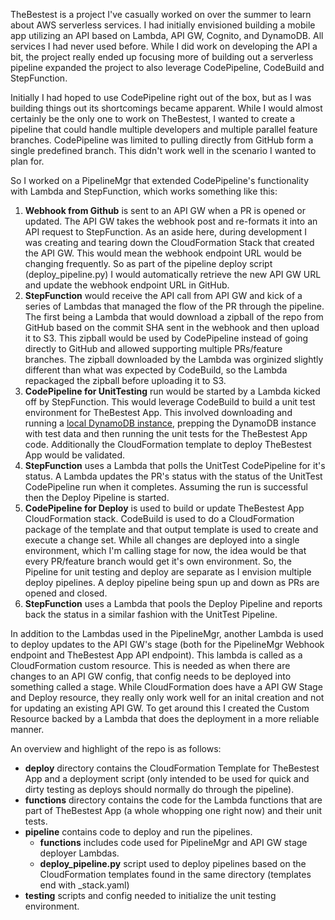 TheBestest is a project I've casually worked on over the summer to learn about AWS serverless services. I had initially envisioned building a mobile app utilizing an API based on Lambda, API GW, Cognito, and DynamoDB. All services I had never used before. While I did work on developing the API a bit, the project really ended up focusing more of building out a serverless pipeline expanded the project to also leverage CodePipeline, CodeBuild and StepFunction.

Initially I had hoped to use CodePipeline right out of the box, but as I was building things out its shortcomings became apparent. While I would almost certainly be the only one to work on TheBestest, I wanted to create a pipeline that could handle multiple developers and multiple parallel feature branches. CodePipeline was limited to pulling directly from GitHub form a single predefined branch. This didn't work well in the scenario I wanted to plan for.

So I worked on a PipelineMgr that extended CodePipeline's functionality with Lambda and StepFunction, which works something like this:

1. **Webhook from Github** is sent to an API GW when a PR is opened or updated. The API GW takes the webhook post and re-formats it into an API request to StepFunction. As an aside here, during development I was creating and tearing down the CloudFormation Stack that created the API GW. This would mean the webhook endpoint URL would be changing frequently. So as part of the pipeline deploy script (deploy_pipeline.py) I would automatically retrieve the new API GW URL and update the webhook endpoint URL in GitHub.
2. **StepFunction** would receive the API call from API GW and kick of a series of Lambdas that managed the flow of the PR through the pipeline. The first being a Lambda that would download a zipball of the repo from GitHub based on the commit SHA sent in the webhook and then upload it to S3. This zipball would be used by CodePipeline instead of going directly to GitHub and allowed supporting multiple PRs/feature branches. The zipball downloaded by the Lambda was orginized slightly different than what was expected by CodeBuild, so the Lambda repackaged the zipball before uploading it to S3.
3. **CodePipeline for UnitTesting** run would be started by a Lambda kicked off by StepFunction. This would leverage CodeBuild to build a unit test environment for TheBestest App. This involved downloading and running a [local DynamoDB instance](http://docs.aws.amazon.com/amazondynamodb/latest/developerguide/DynamoDBLocal.html), prepping the DynamoDB instance with test data and then running the unit tests for the TheBestest App code. Additionally the CloudFormation template to deploy TheBestest App would be validated.
4. **StepFunction** uses a Lambda that polls the UnitTest CodePipeline for it's status. A Lambda updates the PR's status with the status of the UnitTest CodePipeline run when it completes. Assuming the run is successful then the Deploy Pipeline is started.
5. **CodePipeline for Deploy** is used to build or update TheBestest App CloudFormation stack. CodeBuild is used to do a CloudFormation package of the template and that output template is used to create and execute a change set. While all changes are deployed into a single environment, which I'm calling stage for now, the idea would be that every PR/feature branch would get it's own environment. So, the Pipeline for unit testing and deploy are separate as I envision multiple deploy pipelines. A deploy pipeline being spun up and down as PRs are opened and closed.
6. **StepFunction** uses a Lambda that pools the Deploy Pipeline and reports back the status in a similar fashion with the UnitTest Pipeline.

In addition to the Lambdas used in the PipelineMgr, another Lambda is used to deploy updates to the API GW's stage (both for the PipelineMgr Webhook endpoint and TheBestest App API endpoint). This lambda is called as a CloudFormation custom resource. This is needed as when there are changes to an API GW config, that config needs to be deployed into something called a stage. While CloudFormation does have a API GW Stage and Deploy resource, they really only work well for an inital creation and not for updating an existing API GW. To get around this I created the Custom Resource backed by a Lambda that does the deployment in a more reliable manner.

An overview and highlight of the repo is as follows:

* **deploy** directory contains the CloudFormation Template for TheBestest App and a deployment script (only intended to be used for quick and dirty testing as deploys should normally do through the pipeline).
* **functions** directory contains the code for the Lambda functions that are part of TheBestest App (a whole whopping one right now) and their unit tests.
* **pipeline** contains code to deploy and run the pipelines.
  * **functions** includes code used for PipelineMgr and API GW stage deployer Lambdas.
  * **deploy_pipeline.py** script used to deploy pipelines based on the CloudFormation templates found in the same directory (templates end with _stack.yaml)
* **testing** scripts and config needed to initialize the unit testing environment.








